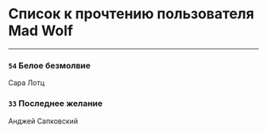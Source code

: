 # Список к прочтению пользователя Mad Wolf
---

### `54` Белое безмолвие
Сара Лотц

### `33` Последнее желание
Анджей Сапковский

